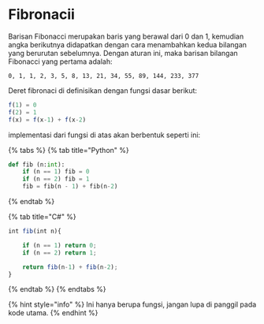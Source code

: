 # Fibronacii

Barisan Fibonacci merupakan baris yang berawal dari 0 dan 1, kemudian angka berikutnya didapatkan dengan cara menambahkan kedua bilangan yang berurutan sebelumnya. Dengan aturan ini, maka barisan bilangan Fibonacci yang pertama adalah:

```text
0, 1, 1, 2, 3, 5, 8, 13, 21, 34, 55, 89, 144, 233, 377
```

Deret fibronaci di definisikan dengan fungsi dasar berikut:

```javascript
f(1) = 0
f(2) = 1
f(x) = f(x-1) + f(x-2)
```

implementasi dari fungsi di atas akan berbentuk seperti ini:

{% tabs %}
{% tab title="Python" %}
```python
def fib (n:int): 
    if (n == 1) fib = 0
    if (n == 2) fib = 1
    fib = fib(n - 1) + fib(n-2)
```
{% endtab %}

{% tab title="C\#" %}
```javascript
int fib(int n){

    if (n == 1) return 0;
    if (n == 2) return 1;

    return fib(n-1) + fib(n-2);
}
```
{% endtab %}
{% endtabs %}

{% hint style="info" %}
Ini hanya berupa fungsi, jangan lupa di panggil pada kode utama.
{% endhint %}


